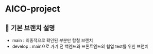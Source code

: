 # AICO-project

## 🔔 기본 브랜치 설명
- main : 최종적으로 확인된 부분만 합칠 브랜치
- develop : main으로 가기 전 백엔드와 프론트엔드의 협업 test를 위한 브랜치

